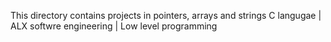 This directory contains projects in pointers, arrays and strings
C langugae | ALX softwre engineering | Low level programming
